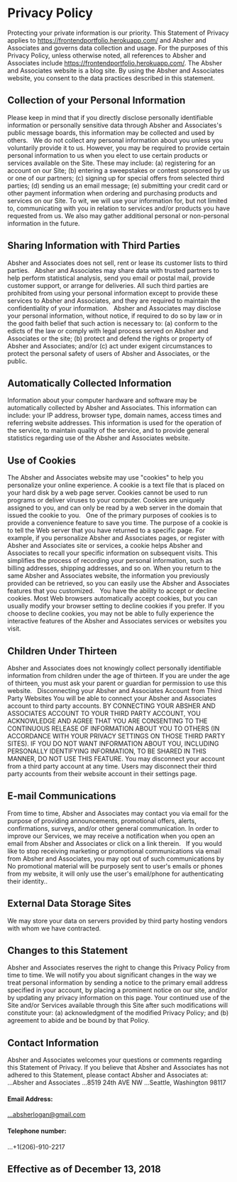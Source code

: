 # Privacy Policy

Protecting your private information is our priority. This Statement of Privacy applies to https://frontendportfolio.herokuapp.com/ and Absher and Associates and governs data collection and usage. For the purposes of this Privacy Policy, unless otherwise noted, all references to Absher and Associates include https://frontendportfolio.herokuapp.com/. The Absher and Associates website is a blog site. By using the Absher and Associates website, you consent to the data practices described in this statement.
 
## Collection of your Personal Information
Please keep in mind that if you directly disclose personally identifiable information or personally sensitive data through Absher and Associates's public message boards, this information may be collected and used by others.
 
We do not collect any personal information about you unless you voluntarily provide it to us. However, you may be required to provide certain personal information to us when you elect to use certain products or services available on the Site. These may include: (a) registering for an account on our Site; (b) entering a sweepstakes or contest sponsored by us or one of our partners; (c) signing up for special offers from selected third parties; (d) sending us an email message; (e) submitting your credit card or other payment information when ordering and purchasing products and services on our Site. To wit, we will use your information for, but not limited to, communicating with you in relation to services and/or products you have requested from us. We also may gather additional personal or non-personal information in the future.
 
## Sharing Information with Third Parties
Absher and Associates does not sell, rent or lease its customer lists to third parties.
 
Absher and Associates may share data with trusted partners to help perform statistical analysis, send you email or postal mail, provide customer support, or arrange for deliveries. All such third parties are prohibited from using your personal information except to provide these services to Absher and Associates, and they are required to maintain the confidentiality of your information.
 
Absher and Associates may disclose your personal information, without notice, if required to do so by law or in the good faith belief that such action is necessary to: (a) conform to the edicts of the law or comply with legal process served on Absher and Associates or the site; (b) protect and defend the rights or property of Absher and Associates; and/or (c) act under exigent circumstances to protect the personal safety of users of Absher and Associates, or the public.
 
## Automatically Collected Information
Information about your computer hardware and software may be automatically collected by Absher and Associates. This information can include: your IP address, browser type, domain names, access times and referring website addresses. This information is used for the operation of the service, to maintain quality of the service, and to provide general statistics regarding use of the Absher and Associates website.
 
## Use of Cookies
The Absher and Associates website may use "cookies" to help you personalize your online experience. A cookie is a text file that is placed on your hard disk by a web page server. Cookies cannot be used to run programs or deliver viruses to your computer. Cookies are uniquely assigned to you, and can only be read by a web server in the domain that issued the cookie to you.
 
One of the primary purposes of cookies is to provide a convenience feature to save you time. The purpose of a cookie is to tell the Web server that you have returned to a specific page. For example, if you personalize Absher and Associates pages, or register with Absher and Associates site or services, a cookie helps Absher and Associates to recall your specific information on subsequent visits. This simplifies the process of recording your personal information, such as billing addresses, shipping addresses, and so on. When you return to the same Absher and Associates website, the information you previously provided can be retrieved, so you can easily use the Absher and Associates features that you customized.
 
You have the ability to accept or decline cookies. Most Web browsers automatically accept cookies, but you can usually modify your browser setting to decline cookies if you prefer. If you choose to decline cookies, you may not be able to fully experience the interactive features of the Absher and Associates services or websites you visit.
 
## Children Under Thirteen
Absher and Associates does not knowingly collect personally identifiable information from children under the age of thirteen. If you are under the age of thirteen, you must ask your parent or guardian for permission to use this website.
 
Disconnecting your Absher and Associates Account from Third Party Websites
You will be able to connect your Absher and Associates account to third party accounts. BY CONNECTING YOUR ABSHER AND ASSOCIATES ACCOUNT TO YOUR THIRD PARTY ACCOUNT, YOU ACKNOWLEDGE AND AGREE THAT YOU ARE CONSENTING TO THE CONTINUOUS RELEASE OF INFORMATION ABOUT YOU TO OTHERS (IN ACCORDANCE WITH YOUR PRIVACY SETTINGS ON THOSE THIRD PARTY SITES). IF YOU DO NOT WANT INFORMATION ABOUT YOU, INCLUDING PERSONALLY IDENTIFYING INFORMATION, TO BE SHARED IN THIS MANNER, DO NOT USE THIS FEATURE. You may disconnect your account from a third party account at any time. Users may disconnect their third party accounts from their website account in their settings page.
 
## E-mail Communications
From time to time, Absher and Associates may contact you via email for the purpose of providing announcements, promotional offers, alerts, confirmations, surveys, and/or other general communication. In order to improve our Services, we may receive a notification when you open an email from Absher and Associates or click on a link therein.
 
If you would like to stop receiving marketing or promotional communications via email from Absher and Associates, you may opt out of such communications by No promotional material will be purposely sent to user's emails or phones from my website, it will only use the user's email/phone for authenticating their identity..
 
## External Data Storage Sites
We may store your data on servers provided by third party hosting vendors with whom we have contracted.
 
## Changes to this Statement
Absher and Associates reserves the right to change this Privacy Policy from time to time. We will notify you about significant changes in the way we treat personal information by sending a notice to the primary email address specified in your account, by placing a prominent notice on our site, and/or by updating any privacy information on this page. Your continued use of the Site and/or Services available through this Site after such modifications will constitute your: (a) acknowledgment of the modified Privacy Policy; and (b) agreement to abide and be bound by that Policy.
 
## Contact Information
Absher and Associates welcomes your questions or comments regarding this Statement of Privacy. If you believe that Absher and Associates has not adhered to this Statement, please contact Absher and Associates at:
 
...Absher and Associates
...8519 24th AVE NW
...Seattle, Washington 98117
 
#### Email Address:
...absherlogan@gmail.com
 
#### Telephone number:
...+1(206)-910-2217
 
## Effective as of December 13, 2018
 
